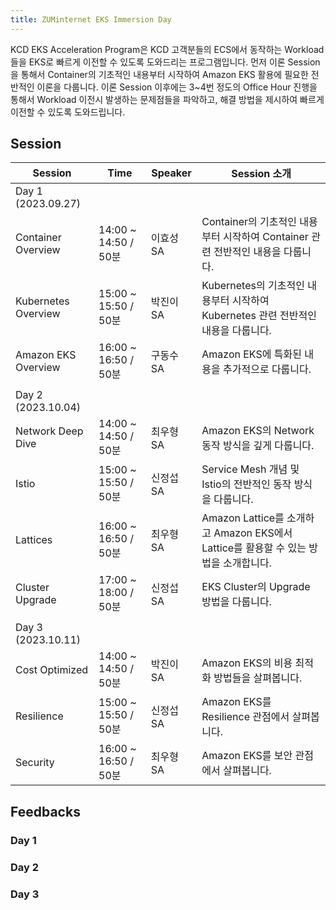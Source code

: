 ```yaml
---
title: ZUMinternet EKS Immersion Day
---
```


KCD EKS Acceleration Program은 KCD 고객분들의 ECS에서 동작하는 Workload들을 EKS로 빠르게 이전할 수 있도록 도와드리는 프로그램입니다. 먼저 이론 Session을 통해서 Container의 기초적인 내용부터 시작하여 Amazon EKS 활용에 필요한 전반적인 이론을 다룹니다. 이론 Session 이후에는 3~4번 정도의 Office Hour 진행을 통해서 Workload 이전시 발생하는 문제점들을 파악하고, 해결 방법을 제시하여 빠르게 이전할 수 있도록 도와드립니다.

## Session

|Session|Time|Speaker|Session 소개|
|---|---|---|---|
|Day 1 (2023.09.27)| | | |
|Container Overview              |14:00 ~ 14:50 / 50분  |이효성 SA |Container의 기초적인 내용부터 시작하여 Container 관련 전반적인 내용을 다룹니다.|
|Kubernetes Overview             |15:00 ~ 15:50 / 50분  |박진이 SA |Kubernetes의 기초적인 내용부터 시작하여 Kubernetes 관련 전반적인 내용을 다룹니다.|
|Amazon EKS Overview             |16:00 ~ 16:50 / 50분  |구동수 SA |Amazon EKS에 특화된 내용을 추가적으로 다룹니다.|
| | | | |
|Day 2 (2023.10.04)| | | |
|Network Deep Dive               |14:00 ~ 14:50 / 50분  |최우형 SA |Amazon EKS의 Network 동작 방식을 깊게 다룹니다.|
|Istio                           |15:00 ~ 15:50 / 50분  |신정섭 SA |Service Mesh 개념 및 Istio의 전반적인 동작 방식을 다룹니다.|
|Lattices                        |16:00 ~ 16:50 / 50분  |최우형 SA |Amazon Lattice를 소개하고 Amazon EKS에서 Lattice를 활용할 수 있는 방법을 소개합니다.|
|Cluster Upgrade                 |17:00 ~ 18:00 / 50분  |신정섭 SA |EKS Cluster의 Upgrade 방법을 다룹니다.|
| | | | |
|Day 3 (2023.10.11)| | | |
|Cost Optimized                  |14:00 ~ 14:50 / 50분  |박진이 SA |Amazon EKS의 비용 최적화 방법들을 살펴봅니다.|
|Resilience                      |15:00 ~ 15:50 / 50분  |신정섭 SA |Amazon EKS를 Resilience 관점에서 살펴봅니다.|
|Security                        |16:00 ~ 16:50 / 50분  |최우형 SA |Amazon EKS를 보안 관점에서 살펴봅니다.|

## Feedbacks

### Day 1

### Day 2

### Day 3
